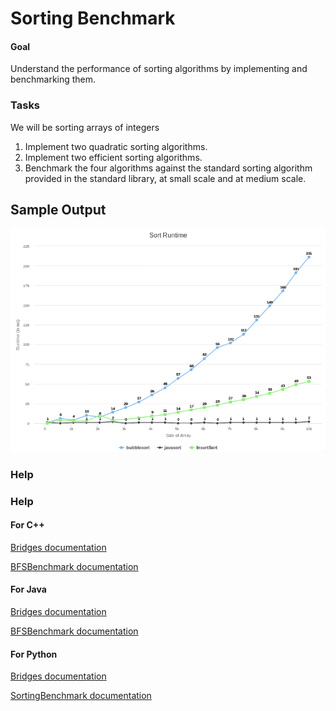 Sorting Benchmark
=================

#### Goal

Understand the performance of sorting algorithms by implementing and benchmarking them.

### Tasks

We will be sorting arrays of integers

1. Implement two quadratic sorting algorithms.
2. Implement two efficient sorting algorithms.
3. Benchmark the four algorithms against the standard sorting algorithm provided in the standard library, at small scale and at medium scale.


Sample Output
-------------

![Sample Output](figures/SampleOutput.png)


### Help

### Help

#### For C++
[Bridges documentation](http://bridgesuncc.github.io/doc/cxx-api/current/html/classbridges_1_1_bridges.html)

[BFSBenchmark documentation](http://bridgesuncc.github.io/doc/cxx-api/current/html/classbridges_1_1benchmark_1_1_b_f_s_benchmark.html)

#### For Java
[Bridges documentation](http://bridgesuncc.github.io/doc/java-api/current/html/classbridges_1_1connect_1_1_bridges.html)

[BFSBenchmark documentation](http://bridgesuncc.github.io/doc/java-api/current/html/classbridges_1_1benchmark_1_1_b_f_s_benchmark.html)

#### For Python
[Bridges documentation](http://bridgesuncc.github.io/doc/python-api/current/html/namespacebridges_1_1bst__element.html)

[SortingBenchmark documentation](http://bridgesuncc.github.io/doc/python-api/current/html/classbridges_1_1sorting__benchmark_1_1_sorting_benchmark.html)